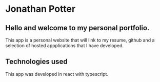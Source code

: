# Jonathan Potter

## Hello and welcome to my personal portfolio.

This app is a personal website that will link to my resume, github and a selection of hosted appplications that I have developed.  

## Technologies used

This app was developed in react with typescript.
